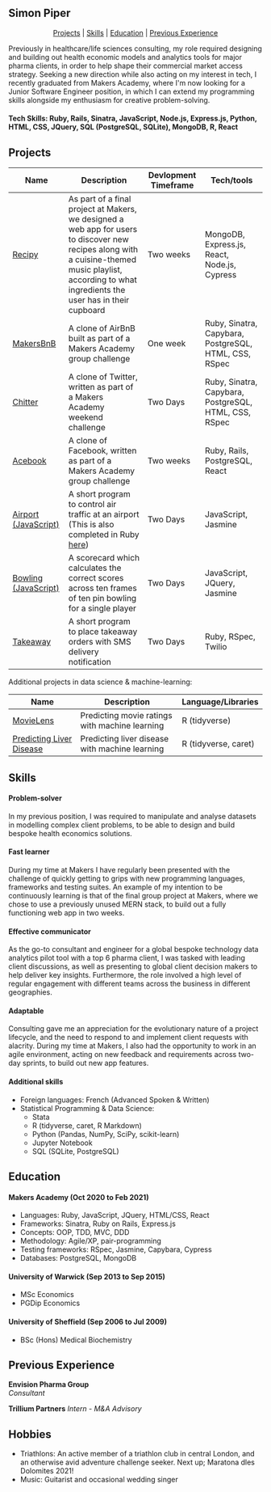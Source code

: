 ## Simon Piper

<div align="center">

[Projects](#projects) |
[Skills](#skills) |
[Education](#education) |
[Previous Experience](#previous)

</div>

Previously in healthcare/life sciences consulting, my role required designing and building out health economic models and analytics tools for major pharma clients, in order to help shape their commercial market access strategy. Seeking a new direction while also acting on my interest in tech, I recently graduated from Makers Academy, where I'm now looking for a Junior Software Engineer position, in which I can extend my programming skills alongside my enthusiasm for creative problem-solving.

#### Tech Skills: Ruby, Rails, Sinatra, JavaScript, Node.js, Express.js, Python, HTML, CSS, JQuery, SQL (PostgreSQL, SQLite), MongoDB, R, React

## Projects

| Name | Description | Devlopment Timeframe | Tech/tools |
| -- | -- | -- | -- |
| [Recipy](https://github.com/PiperS52/Recipy) | As part of a final project at Makers, we designed a web app for users to discover new recipes along with a cuisine-themed music playlist, according to what ingredients the user has in their cupboard | Two weeks | MongoDB, Express.js, React, Node.js, Cypress |
| [MakersBnB](https://github.com/PiperS52/MakersBnB) | A clone of AirBnB built as part of a Makers Academy group challenge | One week | Ruby, Sinatra, Capybara, PostgreSQL, HTML, CSS, RSpec |
| [Chitter](https://github.com/PiperS52/chitter-challenge) | A clone of Twitter, written as part of a Makers Academy weekend challenge | Two Days | Ruby, Sinatra, Capybara, PostgreSQL, HTML, CSS, RSpec |
| [Acebook](https://github.com/PiperS52/acebook-CLOBS) | A clone of Facebook, written as part of a Makers Academy group challenge | Two weeks | Ruby, Rails, PostgreSQL, React |
| [Airport (JavaScript)](https://github.com/PiperS52/airport_challenge_JavaScript) | A short program to control air traffic at an airport (This is also completed in Ruby [here](https://github.com/PiperS52/airport_challenge)) | Two Days | JavaScript, Jasmine |
| [Bowling (JavaScript)](https://github.com/PiperS52/bowling-challenge) | A scorecard which calculates the correct scores across ten frames of ten pin bowling for a single player | Two Days | JavaScript, JQuery, Jasmine |
| [Takeaway](https://github.com/PiperS52/takeaway-challenge) | A short program to place takeaway orders with SMS delivery notification | Two Days | Ruby, RSpec, Twilio |

Additional projects in data science & machine-learning:

| Name | Description | Language/Libraries |
| -- | -- | -- |
| [MovieLens](https://github.com/PiperS52/MovieLens) | Predicting movie ratings with machine learning | R (tidyverse) |
| [Predicting Liver Disease](https://github.com/PiperS52/Liver-Disease-ML) | Predicting liver disease with machine learning | R (tidyverse, caret) |

## Skills

#### Problem-solver

In my previous position, I was required to manipulate and analyse datasets in modelling complex client problems, to be able to design and build bespoke health economics solutions.

#### Fast learner

During my time at Makers I have regularly been presented with the challenge of quickly getting to grips with new programming languages, frameworks and testing suites. An example of my intention to be continuously learning is that of the final group project at Makers, where we chose to use a previously unused MERN stack, to build out a fully functioning web app in two weeks.

#### Effective communicator

As the go-to consultant and engineer for a global bespoke technology data analytics pilot tool with a top 6 pharma client, I was tasked with leading client discussions, as well as presenting to global client decision makers to help deliver key insights. Furthermore, the role involved a high level of regular engagement with different teams across the business in different geographies.

#### Adaptable

Consulting gave me an appreciation for the evolutionary nature of a project lifecycle, and the need to respond to and implement client requests with alacrity. During my time at Makers, I also had the opportunity to work in an agile environment, acting on new feedback and requirements across two-day sprints, to build out new app features.

#### Additional skills

- Foreign languages: French (Advanced Spoken & Written)
- Statistical Programming & Data Science:
    * Stata
    * R (tidyverse, caret, R Markdown)
    * Python (Pandas, NumPy, SciPy, scikit-learn)
    * Jupyter Notebook
    * SQL (SQLite, PostgreSQL)

## Education

#### Makers Academy (Oct 2020 to Feb 2021)

- Languages: Ruby, JavaScript, JQuery, HTML/CSS, React
- Frameworks: Sinatra, Ruby on Rails, Express.js
- Concepts: OOP, TDD, MVC, DDD
- Methodology: Agile/XP, pair-programming
- Testing frameworks: RSpec, Jasmine, Capybara, Cypress
- Databases: PostgreSQL, MongoDB

#### University of Warwick (Sep 2013 to Sep 2015)

- MSc Economics
- PGDip Economics

#### University of Sheffield (Sep 2006 to Jul 2009)

- BSc (Hons) Medical Biochemistry

## Previous Experience

**Envision Pharma Group**   
_Consultant_

**Trillium Partners**
_Intern - M&A Advisory_

## Hobbies

- Triathlons: An active member of a triathlon club in central London, and an otherwise avid adventure challenge seeker. Next up; Maratona dles Dolomites 2021!
- Music: Guitarist and occasional wedding singer
